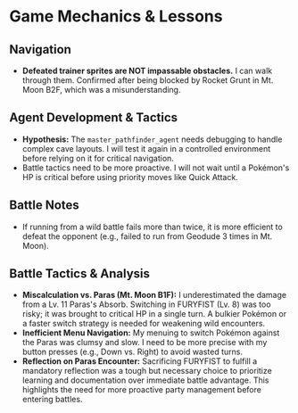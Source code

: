 # Game Mechanics & Lessons

## Navigation
- **Defeated trainer sprites are NOT impassable obstacles.** I can walk through them. Confirmed after being blocked by Rocket Grunt in Mt. Moon B2F, which was a misunderstanding.

## Agent Development & Tactics
- **Hypothesis:** The `master_pathfinder_agent` needs debugging to handle complex cave layouts. I will test it again in a controlled environment before relying on it for critical navigation.
- Battle tactics need to be more proactive. I will not wait until a Pokémon's HP is critical before using priority moves like Quick Attack.

## Battle Notes
- If running from a wild battle fails more than twice, it is more efficient to defeat the opponent (e.g., failed to run from Geodude 3 times in Mt. Moon).

## Battle Tactics & Analysis
- **Miscalculation vs. Paras (Mt. Moon B1F):** I underestimated the damage from a Lv. 11 Paras's Absorb. Switching in FURYFIST (Lv. 8) was too risky; it was brought to critical HP in a single turn. A bulkier Pokémon or a faster switch strategy is needed for weakening wild encounters.
- **Inefficient Menu Navigation:** My menuing to switch Pokémon against the Paras was clumsy and slow. I need to be more precise with my button presses (e.g., Down vs. Right) to avoid wasted turns.
- **Reflection on Paras Encounter:** Sacrificing FURYFIST to fulfill a mandatory reflection was a tough but necessary choice to prioritize learning and documentation over immediate battle advantage. This highlights the need for more proactive party management before entering battles.